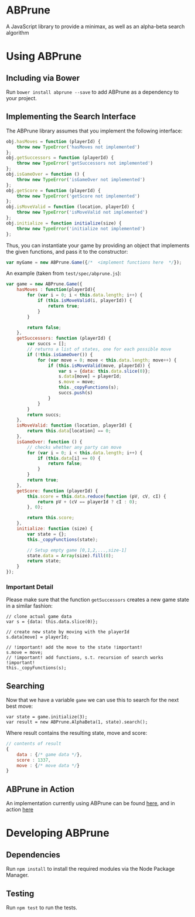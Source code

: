# ABPrune

A JavaScript library to provide a minimax, as well as an alpha-beta search algorithm



# Using ABPrune

## Including via Bower

Run `bower install abprune --save` to add ABPrune as a dependency to your project.

## Implementing the Search Interface

The ABPrune library assumes that you implement the following interface:

```javascript
obj.hasMoves = function (playerId) {
    throw new TypeError('hasMoves not implemented')
};
obj.getSuccessors = function (playerId) {
    throw new TypeError('getSuccessors not implemented')
};
obj.isGameOver = function () {
    throw new TypeError('isGameOver not implemented')
};
obj.getScore = function (playerId) {
    throw new TypeError('getScore not implemented')
};
obj.isMoveValid = function (location, playerId) {
    throw new TypeError('isMoveValid not implemented')
};
obj.initialize = function initialize(size) {
    throw new TypeError('initialize not implemented')
};

```

Thus, you can instantiate your game by providing an object that implements the given functions, and pass it to the constructor:

```javascript
var myGame = new ABPrune.Game({/*  <implement functions here  */});
```

An example (taken from `test/spec/abprune.js`):


```javascript
var game = new ABPrune.Game({
    hasMoves : function(playerId){
        for (var i = 0; i < this.data.length; i++) {
            if (this.isMoveValid(i, playerId)) {
                return true;
            }
        }

        return false;
    },
    getSuccessors: function (playerId) {
        var succs = [];
        // returns a list of states, one for each possible move
        if (!this.isGameOver()) {
            for (var move = 0; move < this.data.length; move++) {
                if (this.isMoveValid(move, playerId)) {
                    var s = {data: this.data.slice(0)};
                    s.data[move] = playerId;
                    s.move = move;
                    this._copyFunctions(s);
                    succs.push(s)
                }
            }
        }
        return succs;
    },
    isMoveValid: function (location, playerId) {
        return this.data[location] == 0;
    },
    isGameOver: function () {
        // checks whether any party can move
        for (var i = 0; i < this.data.length; i++) {
            if (this.data[i] == 0) {
                return false;
            }
        }
        return true;
    },
    getScore: function (playerId) {
        this.score = this.data.reduce(function (pV, cV, cI) {
            return pV + (cV == playerId ? cI : 0);
        }, 0);

        return this.score;
    },
    initialize: function (size) {
        var state = {};
        this._copyFunctions(state);

        // Setup empty game [0,1,2,...,size-1]
        state.data = Array(size).fill(0);
        return state;
    }
});
```

### Important Detail

Please make sure that the function `getSuccessors` creates a new game state in a similar fashion:

```
// clone actual game data
var s = {data: this.data.slice(0)};

// create new state by moving with the playerId
s.data[move] = playerId;

// !important! add the move to the state !important!
s.move = move;
// !important! add functions, s.t. recursion of search works !important!
this._copyFunctions(s);
```

## Searching

Now that we have a variable `game` we can use this to search for the next best move:

```
var state = game.initialize(3);
var result = new ABPrune.AlphaBeta(1, state).search();
```

Where result contains the resulting state, move and score:


```javascript
// contents of result
{
    data : {/* game data */},
    score : 1337,
    move : {/* move data */}
}
```


## ABPrune in Action
An implementation currently using ABPrune can be found 
[here](https://github.com/uvwxy/web-reversi), and in action [here](http://uvwxy.github.io/web-reversi)



# Developing ABPrune

## Dependencies

Run `npm install` to install the required modules via the Node Package Manager.

## Testing

Run `npm test` to run the tests.

